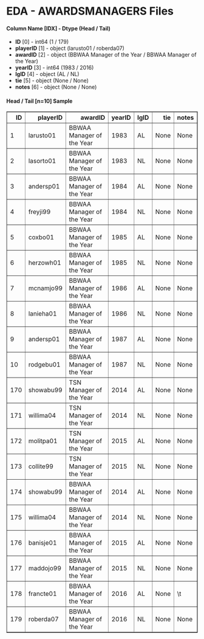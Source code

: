 # EDA - AWARDSMANAGERS Files 

#### Column Name [IDX] -  Dtype (Head / Tail) 
- **ID** [0] - int64 (1 / 179) 
- **playerID** [1] - object (larusto01 / roberda07) 
- **awardID** [2] - object (BBWAA Manager of the Year / BBWAA Manager of the Year) 
- **yearID** [3] - int64 (1983 / 2016) 
- **lgID** [4] - object (AL / NL) 
- **tie** [5] - object (None / None) 
- **notes** [6] - object (None / None) 



#### Head / Tail [n=10] Sample 

<table border="1" class="dataframe">
  <thead>
    <tr style="text-align: right;">
      <th>ID</th>
      <th>playerID</th>
      <th>awardID</th>
      <th>yearID</th>
      <th>lgID</th>
      <th>tie</th>
      <th>notes</th>
    </tr>
  </thead>
  <tbody>
    <tr>
      <td>1</td>
      <td>larusto01</td>
      <td>BBWAA Manager of the Year</td>
      <td>1983</td>
      <td>AL</td>
      <td>None</td>
      <td>None</td>
    </tr>
    <tr>
      <td>2</td>
      <td>lasorto01</td>
      <td>BBWAA Manager of the Year</td>
      <td>1983</td>
      <td>NL</td>
      <td>None</td>
      <td>None</td>
    </tr>
    <tr>
      <td>3</td>
      <td>andersp01</td>
      <td>BBWAA Manager of the Year</td>
      <td>1984</td>
      <td>AL</td>
      <td>None</td>
      <td>None</td>
    </tr>
    <tr>
      <td>4</td>
      <td>freyji99</td>
      <td>BBWAA Manager of the Year</td>
      <td>1984</td>
      <td>NL</td>
      <td>None</td>
      <td>None</td>
    </tr>
    <tr>
      <td>5</td>
      <td>coxbo01</td>
      <td>BBWAA Manager of the Year</td>
      <td>1985</td>
      <td>AL</td>
      <td>None</td>
      <td>None</td>
    </tr>
    <tr>
      <td>6</td>
      <td>herzowh01</td>
      <td>BBWAA Manager of the Year</td>
      <td>1985</td>
      <td>NL</td>
      <td>None</td>
      <td>None</td>
    </tr>
    <tr>
      <td>7</td>
      <td>mcnamjo99</td>
      <td>BBWAA Manager of the Year</td>
      <td>1986</td>
      <td>AL</td>
      <td>None</td>
      <td>None</td>
    </tr>
    <tr>
      <td>8</td>
      <td>lanieha01</td>
      <td>BBWAA Manager of the Year</td>
      <td>1986</td>
      <td>NL</td>
      <td>None</td>
      <td>None</td>
    </tr>
    <tr>
      <td>9</td>
      <td>andersp01</td>
      <td>BBWAA Manager of the Year</td>
      <td>1987</td>
      <td>AL</td>
      <td>None</td>
      <td>None</td>
    </tr>
    <tr>
      <td>10</td>
      <td>rodgebu01</td>
      <td>BBWAA Manager of the Year</td>
      <td>1987</td>
      <td>NL</td>
      <td>None</td>
      <td>None</td>
    </tr>
    <tr>
      <td>170</td>
      <td>showabu99</td>
      <td>TSN Manager of the Year</td>
      <td>2014</td>
      <td>AL</td>
      <td>None</td>
      <td>None</td>
    </tr>
    <tr>
      <td>171</td>
      <td>willima04</td>
      <td>TSN Manager of the Year</td>
      <td>2014</td>
      <td>NL</td>
      <td>None</td>
      <td>None</td>
    </tr>
    <tr>
      <td>172</td>
      <td>molitpa01</td>
      <td>TSN Manager of the Year</td>
      <td>2015</td>
      <td>AL</td>
      <td>None</td>
      <td>None</td>
    </tr>
    <tr>
      <td>173</td>
      <td>collite99</td>
      <td>TSN Manager of the Year</td>
      <td>2015</td>
      <td>NL</td>
      <td>None</td>
      <td>None</td>
    </tr>
    <tr>
      <td>174</td>
      <td>showabu99</td>
      <td>BBWAA Manager of the Year</td>
      <td>2014</td>
      <td>AL</td>
      <td>None</td>
      <td>None</td>
    </tr>
    <tr>
      <td>175</td>
      <td>willima04</td>
      <td>BBWAA Manager of the Year</td>
      <td>2014</td>
      <td>NL</td>
      <td>None</td>
      <td>None</td>
    </tr>
    <tr>
      <td>176</td>
      <td>banisje01</td>
      <td>BBWAA Manager of the Year</td>
      <td>2015</td>
      <td>AL</td>
      <td>None</td>
      <td>None</td>
    </tr>
    <tr>
      <td>177</td>
      <td>maddojo99</td>
      <td>BBWAA Manager of the Year</td>
      <td>2015</td>
      <td>NL</td>
      <td>None</td>
      <td>None</td>
    </tr>
    <tr>
      <td>178</td>
      <td>francte01</td>
      <td>BBWAA Manager of the Year</td>
      <td>2016</td>
      <td>AL</td>
      <td>None</td>
      <td>\t</td>
    </tr>
    <tr>
      <td>179</td>
      <td>roberda07</td>
      <td>BBWAA Manager of the Year</td>
      <td>2016</td>
      <td>NL</td>
      <td>None</td>
      <td>None</td>
    </tr>
  </tbody>
</table>